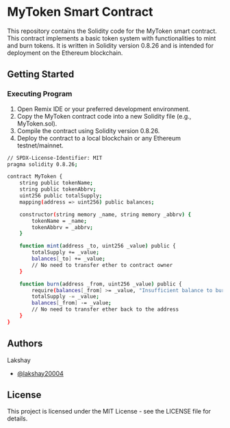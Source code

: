 # MyToken Smart Contract

This repository contains the Solidity code for the MyToken smart contract. This contract implements a basic token system with functionalities to mint and burn tokens. It is written in Solidity version 0.8.26 and is intended for deployment on the Ethereum blockchain.
## Getting Started

### Executing Program
1. Open Remix IDE or your preferred development environment.
2. Copy the MyToken contract code into a new Solidity file (e.g., MyToken.sol).
3. Compile the contract using Solidity version 0.8.26.
4. Deploy the contract to a local blockchain or any Ethereum testnet/mainnet.


```bash
// SPDX-License-Identifier: MIT
pragma solidity 0.8.26;

contract MyToken {
    string public tokenName;
    string public tokenAbbrv;
    uint256 public totalSupply;
    mapping(address => uint256) public balances;

    constructor(string memory _name, string memory _abbrv) {
        tokenName = _name;
        tokenAbbrv = _abbrv;
    }

    function mint(address _to, uint256 _value) public {
        totalSupply += _value;
        balances[_to] += _value;
        // No need to transfer ether to contract owner
    }

    function burn(address _from, uint256 _value) public {
        require(balances[_from] >= _value, "Insufficient balance to burn");
        totalSupply -= _value;
        balances[_from] -= _value;
        // No need to transfer ether back to the address
    }
}
```
## Authors

Lakshay
- [@lakshay20004](https://github.com/lakshay20004)


## License

This project is licensed under the MIT License - see the LICENSE file for details.




